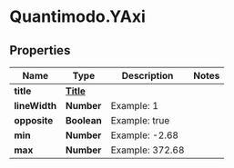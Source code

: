 # Quantimodo.YAxi

## Properties
Name | Type | Description | Notes
------------ | ------------- | ------------- | -------------
**title** | [**Title**](Title.md) |  | 
**lineWidth** | **Number** | Example: 1 | 
**opposite** | **Boolean** | Example: true | 
**min** | **Number** | Example: -2.68 | 
**max** | **Number** | Example: 372.68 | 


